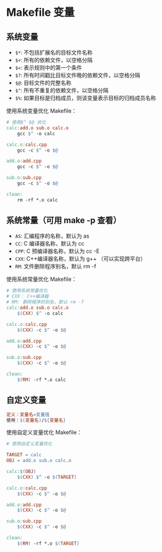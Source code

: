 # Makefile 变量

## 系统变量

- `$*`: 不包括扩展名的目标文件名称
- `$+`: 所有的依赖文件，以空格分隔
- `$<`: 表示规则中的第一个条件
- `$?`: 所有时间戳比目标文件晚的依赖文件，以空格分隔
- `$@`: 目标文件的完整名称
- `$^`: 所有不重复的依赖文件，以空格分隔
- `$%`: 如果目标是归档成员，则该变量表示目标的归档成员名称

使用系统变量优化 Makefile：

```Makefile
# 使用$^ $@ 优化
calc:add.o sub.o calc.o
	gcc $^ -o calc

calc.o:calc.cpp
	gcc -c $^ -o $@

add.o:add.cpp
	gcc -c $^ -o $@

sub.o:sub.cpp
	gcc -c $^ -o $@

clean:
	rm -rf *.o calc
```

## 系统常量（可用 make -p 查看）

- `AS`: 汇编程序的名称，默认为 as
- `CC`: C 编译器名称，默认为 cc
- `CPP`: C 预编译器名称，默认为 cc -E
- `CXX`: C++编译器名称，默认为 g++ （可以实现跨平台）
- `RM`: 文件删除程序别名，默认 rm -f

使用系统常量优化 Makefile：

```Makefile
# 使用系统常量优化
# CXX： C++编译器
# RM: 删除程序的别名，默认 rm -f
calc:add.o sub.o calc.o
	$(CXX) $^ -o calc

calc.o:calc.cpp
	$(CXX) -c $^ -o $@

add.o:add.cpp
	$(CXX) -c $^ -o $@

sub.o:sub.cpp
	$(CXX) -c $^ -o $@

clean:
	$(RM) -rf *.o calc
```

## 自定义变量

```Makefile
定义：变量名=变量值
使用：$(变量名)/${变量名}
```

使用自定义变量优化 Makefile：

```Makefile
# 使用自定义变量优化

TARGET = calc
OBJ = add.o sub.o calc.o

calc:$(OBJ)
	$(CXX) $^ -o $(TARGET)

calc.o:calc.cpp
	$(CXX) -c $^ -o $@

add.o:add.cpp
	$(CXX) -c $^ -o $@

sub.o:sub.cpp
	$(CXX) -c $^ -o $@

clean:
	$(RM) -rf *.o $(TARGET)
```

